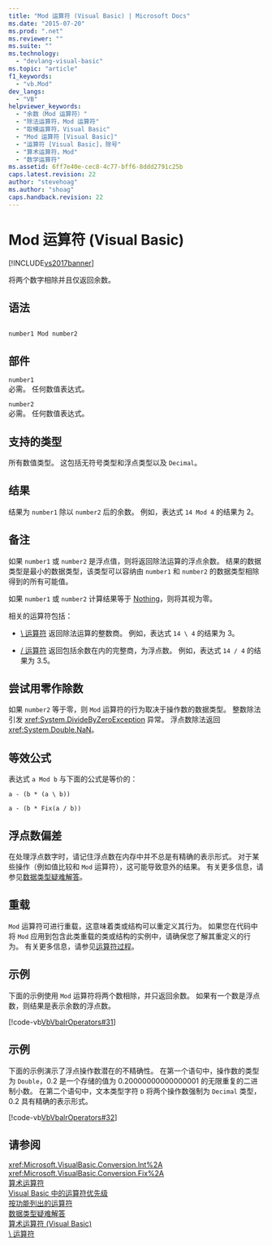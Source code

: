 ```yaml
---
title: "Mod 运算符 (Visual Basic) | Microsoft Docs"
ms.date: "2015-07-20"
ms.prod: ".net"
ms.reviewer: ""
ms.suite: ""
ms.technology: 
  - "devlang-visual-basic"
ms.topic: "article"
f1_keywords: 
  - "vb.Mod"
dev_langs: 
  - "VB"
helpviewer_keywords: 
  - "余数（Mod 运算符）"
  - "除法运算符，Mod 运算符"
  - "取模运算符，Visual Basic"
  - "Mod 运算符 [Visual Basic]"
  - "运算符 [Visual Basic]，除号"
  - "算术运算符，Mod"
  - "数学运算符"
ms.assetid: 6ff7e40e-cec8-4c77-bff6-8ddd2791c25b
caps.latest.revision: 22
author: "stevehoag"
ms.author: "shoag"
caps.handback.revision: 22
---
```

# Mod 运算符 (Visual Basic)
[!INCLUDE[vs2017banner](../../../visual-basic/includes/vs2017banner.md)]

将两个数字相除并且仅返回余数。  
  
## 语法  
  
```  
  
number1 Mod number2  
```  
  
## 部件  
 `number1`  
 必需。  任何数值表达式。  
  
 `number2`  
 必需。  任何数值表达式。  
  
## 支持的类型  
 所有数值类型。  这包括无符号类型和浮点类型以及 `Decimal`。  
  
## 结果  
 结果为 `number1` 除以 `number2` 后的余数。  例如，表达式 `14 Mod 4` 的结果为 2。  
  
## 备注  
 如果 `number1` 或 `number2` 是浮点值，则将返回除法运算的浮点余数。  结果的数据类型是最小的数据类型，该类型可以容纳由 `number1` 和 `number2` 的数据类型相除得到的所有可能值。  
  
 如果 `number1` 或 `number2` 计算结果等于 [Nothing](../../../visual-basic/language-reference/nothing.md)，则将其视为零。  
  
 相关的运算符包括：  
  
-   [\\ 运算符](../../../visual-basic/language-reference/operators/integer-division-operator.md) 返回除法运算的整数商。  例如，表达式 `14 \ 4` 的结果为 3。  
  
-   [\/ 运算符](../../../visual-basic/language-reference/operators/floating-point-division-operator.md) 返回包括余数在内的完整商，为浮点数。  例如，表达式 `14 / 4` 的结果为 3.5。  
  
## 尝试用零作除数  
 如果 `number2` 等于零，则 `Mod` 运算符的行为取决于操作数的数据类型。  整数除法引发 <xref:System.DivideByZeroException> 异常。  浮点数除法返回 <xref:System.Double.NaN>。  
  
## 等效公式  
 表达式 `a Mod b` 与下面的公式是等价的：  
  
 `a - (b * (a \ b))`  
  
 `a - (b * Fix(a / b))`  
  
## 浮点数偏差  
 在处理浮点数字时，请记住浮点数在内存中并不总是有精确的表示形式。  对于某些操作（例如值比较和 `Mod` 运算符），这可能导致意外的结果。  有关更多信息，请参见[数据类型疑难解答](../../../visual-basic/programming-guide/language-features/data-types/troubleshooting-data-types.md)。  
  
## 重载  
 `Mod` 运算符可进行重载，这意味着类或结构可以重定义其行为。  如果您在代码中将 `Mod` 应用到包含此类重载的类或结构的实例中，请确保您了解其重定义的行为。  有关更多信息，请参见[运算符过程](../../../visual-basic/programming-guide/language-features/procedures/operator-procedures.md)。  
  
## 示例  
 下面的示例使用 `Mod` 运算符将两个数相除，并只返回余数。  如果有一个数是浮点数，则结果是表示余数的浮点数。  
  
 [!code-vb[VbVbalrOperators#31](../../../visual-basic/language-reference/operators/codesnippet/visualbasic/mod-operator_1.vb)]  
  
## 示例  
 下面的示例演示了浮点操作数潜在的不精确性。  在第一个语句中，操作数的类型为 `Double`，0.2 是一个存储的值为 0.20000000000000001 的无限重复的二进制小数。  在第二个语句中，文本类型字符 `D` 将两个操作数强制为 `Decimal` 类型，0.2 具有精确的表示形式。  
  
 [!code-vb[VbVbalrOperators#32](../../../visual-basic/language-reference/operators/codesnippet/visualbasic/mod-operator_2.vb)]  
  
## 请参阅  
 <xref:Microsoft.VisualBasic.Conversion.Int%2A>   
 <xref:Microsoft.VisualBasic.Conversion.Fix%2A>   
 [算术运算符](../../../visual-basic/language-reference/operators/arithmetic-operators.md)   
 [Visual Basic 中的运算符优先级](../../../visual-basic/language-reference/operators/operator-precedence.md)   
 [按功能列出的运算符](../../../visual-basic/language-reference/operators/operators-listed-by-functionality.md)   
 [数据类型疑难解答](../../../visual-basic/programming-guide/language-features/data-types/troubleshooting-data-types.md)   
 [算术运算符 \(Visual Basic\)](../../../visual-basic/programming-guide/language-features/operators-and-expressions/arithmetic-operators.md)   
 [\\ 运算符](../../../visual-basic/language-reference/operators/integer-division-operator.md)